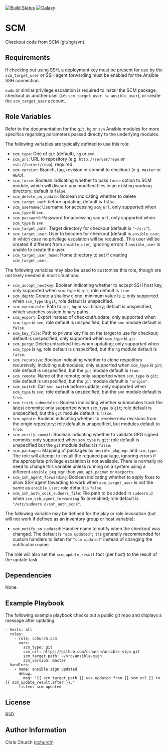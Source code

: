 [![Build Status](http://img.shields.io/travis/cchurch/ansible-role-scm.svg)](https://travis-ci.org/cchurch/ansible-role-scm)
[![Galaxy](http://img.shields.io/badge/galaxy-cchurch.scm-blue.svg)](https://galaxy.ansible.com/cchurch/scm/)

SCM
===

Checkout code from SCM (git/hg/svn).

Requirements
------------

If checking out using SSH, a deployment key must be present for use by the
`scm_target_user` or SSH agent forwarding must be enabled for the Ansible SSH
connection.

`sudo` or similar privilege escalation is required to install the SCM package,
checkout as another user (i.e. `scm_target_user != ansible_user`), or create the
`scm_target_user` account.

Role Variables
--------------

Refer to the documentation for the `git`, `hg` or `svn` Ansible modules for more
specifics regarding parameters passed directly to the underlying modules.

The following variables are typically defined to use this role:

- `scm_type`: One of `git` (default), `hg` or `svn`.
- `scm_url`: URL to repository (e.g. `http://server/repo` or
  `ssh://server/repo`), required.
- `scm_version`: Branch, tag, revision or commit to checkout (e.g. `master` or
  `HEAD`).
- `scm_force`: Boolean indicating whether to pass `force` option to SCM module,
  which will discard any modified files in an existing working directory;
  default is `false`.
- `scm_delete_on_update`: Boolean indicating whether to delete `scm_target_path`
  before updating, default is `false`.
- `scm_username`: Username for accessing `scm_url`, only supported when
  `scm_type` is `svn`.
- `scm_password`: Password for accessing `scm_url`, only supported when
  `scm_type` is `svn`.
- `scm_target_path`: Target directory for checkout (default is `"~/src"`).
- `scm_target_user`: User to become for checkout (default is `ansible_user`, in
  which case no privilege escalation will be required). This user will be
  created if different from `ansible_user`, ignoring errors if `ansible_user`
  is unable to create the user.
- `scm_target_user_home`: Home directory to set if creating `scm_target_user`.

The following variables may also be used to customize this role, though are not
likely needed in most situations:

- `scm_accept_hostkey`: Boolean indicating whether to accept SSH host key, only
  supported when `scm_type` is `git`, role default is `true`.
- `scm_depth`: Create a shallow clone, minimum value is `1`; only supported when
  `scm_type` is `git`; role default is unspecified.
- `scm_executable`: Path to `git`, `hg` or `svn` binary; default is unspecified,
  which searches system binary paths.
- `scm_export`: Export instead of checkout/update; only supported when
  `scm_type` is `svn`; role default is unspecified, but the `svn` module default
  is `false`.
- `scm_key_file`: Path to private key file on the target to use for checkout;
  default is unspecified; only supported when `scm_type` is `git`.
- `scm_purge`: Delete untracked files when updating; only supported when
  `scm_type` is `hg`; role default is unspecified, but the `hg` module default
  is `false`.
- `scm_recursive`: Boolean indicating whether to clone respotitory recursively,
  including submodules; only supported when `scm_type` is `git`; role default is
  unspecified, but the `git` module default is `true`.
- `scm_remote`: Name of the remote; only supported when `scm_type` is `git`;
  role default is unspecified, but the `git` module default is `"origin"`.
- `scm_switch`: Call `svn switch` before update; only supported when `scm_type`
  is `svn`; role default is unspecified, but the `svn` module default is `true`.
- `scm_track_submodules`: Boolean indicating whether submodules track the
  latest commits; only supported when `scm_type` is `git`; role default is
  unspecified, but the `git` module default is `false`.
- `scm_update`: Boolean indicating whether to receive new revisions from the
  origin repository; role default is unspecified, but modules default to `true`.
- `scm_verify_commit`: Boolean indicating whether to validate GPG signed
  commits; only supported when `scm_type` is `git`; role default is unspecified
  but the `git` module default is `false`.
- `scm_packages`: Mapping of packages by `ansible_pkg_mgr` and `scm_type`. The
  role will attempt to install the required package, ignoring errors if the
  appropriate privilege escalation is not available. There is normally no need
  to change this variable unless running on a system using a different
  `ansible_pkg_mgr` than `yum`, `apt`, `pacman` or `macports`.
- `scm_ssh_agent_forwarding`: Boolean indicating whether to apply fixes to
  allow SSH agent fowarding to work when `scm_target_user` is not the same
  as `ansible_user`; role default is `false`.
- `scm_ssh_auth_sock_sudoers_file`: File path to be added in `sudoers.d` when
  `scm_ssh_agent_forwarding` fix is enabled; role default is
  `"/etc/sudoers.d/ssh_auth_sock"`.

The following variable may be defined for the play or role invocation (but will
not work if defined as an inventory group or host variable):

- `scm_notify_on_updated`: Handler name to notify when the checkout was changed.
  The default is `"scm updated"`; it is generally recommended for custom
  handlers to listen for `"scm updated"` instead of changing the notification
  name.

The role will also set the `scm_update_result` fact (per host) to the result of
the update task.

Dependencies
------------

None.

Example Playbook
----------------

The following example playbook checks out a public git repo and displays a
message after updating:

    - hosts: all
      roles:
        - role: cchurch.scm
          vars:
            scm_type: git
            scm_url: https://github.com/cchurch/ansible-sign.git
            scm_target_path: ~/src/ansible-sign
            scm_version: master
      handlers:
        - name: ansible sign updated
          debug:
            msg: "{{ scm_target_path }} was updated from {{ scm_url }} to {{ scm_update_result.after }}."
          listen: scm updated

License
-------

BSD

Author Information
------------------

Chris Church ([cchurch](https://github.com/cchurch))
